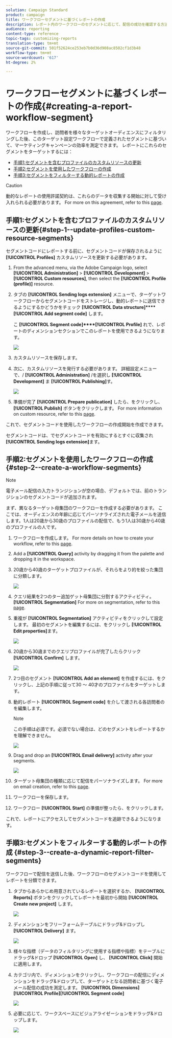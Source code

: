 ```yaml
---
solution: Campaign Standard
product: campaign
title: ワークフローセグメントに基づくレポートの作成
description: レポート内のワークフローのセグメントに応じて、配信の成功を確認する方法を説明します。
audience: reporting
content-type: reference
topic-tags: customizing-reports
translation-type: tm+mt
source-git-commit: 501f52624ce253eb7b0d36d908ac8502cf1d3b48
workflow-type: tm+mt
source-wordcount: '617'
ht-degree: 2%

---
```



# ワークフローセグメントに基づくレポートの作成{#creating-a-report-workflow-segment}

ワークフローを作成し、訪問者を様々なターゲットオーディエンスにフィルタリングした後、このターゲット設定ワークフローで定義されたセグメントに基づいて、マーケティングキャンペーンの効率を測定できます。
レポートにこれらのセグメントをターゲットするには：

* [手順1:セグメントを含むプロファイルのカスタムリソースの更新](#step-1--update-profiles-custom-resource-segments)
* [手順2:セグメントを使用したワークフローの作成](#step-2--create-a-workflow-segments)
* [手順3:セグメントをフィルターする動的レポートの作成](#step-3--create-a-dynamic-report-filter-segments)

>[!CAUTION]
>動的なレポートの使用許諾契約は、これらのデータを収集する開始に対して受け入れられる必要があります。
>For more on this agreement, refer to this [page](../../reporting/using/about-dynamic-reports.md#dynamic-reporting-usage-agreement).

## 手順1:セグメントを含むプロファイルのカスタムリソースの更新{#step-1--update-profiles-custom-resource-segments}

セグメントコードにレポートする前に、セグメントコードが保存されるように **[!UICONTROL Profiles]** カスタムリソースを更新する必要があります。

1. From the advanced menu, via the Adobe Campaign logo, select **[!UICONTROL Administration]** > **[!UICONTROL Development]** > **[!UICONTROL Custom resources]**, then select the **[!UICONTROL Profile (profile)]** resource.
1. タブの **[!UICONTROL Sending logs extension]** メニューで、ターゲットワークフローからセグメントコードをストレージし、動的レポートに送信できるようにするかどうかをチェック **[!UICONTROL Data structure]****[!UICONTROL Add segment code]** します。

   こ **[!UICONTROL Segment code]****[!UICONTROL Profile]** れで、レポートのディメンションセクションでこのレポートを使用できるようになります。

   ![](assets/report_segment_4.png)

1. カスタムリソースを保存します。

1. 次に、カスタムリソースを発行する必要があります。
詳細設定メニューで、/ **[!UICONTROL Administration]** /を選択し **[!UICONTROL Development]** ま **[!UICONTROL Publishing]**&#x200B;す。

   ![](assets/custom_profile_7.png)

1. 準備が完了 **[!UICONTROL Prepare publication]** したら、をクリックし、 **[!UICONTROL Publish]** ボタンをクリックします。 For more information on custom resource, refer to this [page](../../developing/using/updating-the-database-structure.md).

これで、セグメントコードを使用したワークフローの作成開始を作成できます。

セグメントコードは、でセグメントコードを有効にするとすぐに収集され **[!UICONTROL Sending logs extension]**&#x200B;ます。

## 手順2:セグメントを使用したワークフローの作成 {#step-2--create-a-workflow-segments}

>[!NOTE]
>電子メール配信の入力トランジションが空の場合、デフォルトでは、前のトランジションのセグメントコードが追加されます。

まず、異なるターゲット母集団のワークフローを作成する必要があります。 ここでは、オーディエンスの年齢に応じてパーソナライズされた電子メールを送信します。1人は20歳から30歳のプロファイルの配信で、もう1人は30歳から40歳のプロファイルの人です。

1. ワークフローを作成します。 For more details on how to create your workflow, refer to this [page](../../automating/using/building-a-workflow.md).

1. Add a **[!UICONTROL Query]** activity by dragging it from the palette and dropping it in the workspace.

1. 20歳から40歳のターゲットプロファイルが、それらをより的を絞った集団に分類します。

   ![](assets/report_segment_1.png)

1. クエリ結果を2つのター追加ゲット母集団に分割するアクティビティ。 **[!UICONTROL Segmentation]** For more on segmentation, refer to this [page](../../automating/using/segmentation.md).

1. 重複が **[!UICONTROL Segmentation]** アクティビティをクリックして設定します。 最初のセグメントを編集するには、をクリックし **[!UICONTROL Edit properties]**&#x200B;ます。

   ![](assets/report_segment_7.png)

1. 20歳から30歳までのクエリプロファイルが完了したらクリック **[!UICONTROL Confirm]** します。

   ![](assets/report_segment_8.png)

1. 2つ目のセグメント **[!UICONTROL Add an element]** を作成するには、をクリックし、上記の手順に従って30 ～ 40才のプロファイルをターゲットします。

1. 動的レポート **[!UICONTROL Segment code]** を介して渡される各訪問者のを編集します。

   >[!NOTE]
   >この手順は必須です。必須でない場合は、どのセグメントをレポートするかを理解できません。

   ![](assets/report_segment_9.png)

1. Drag and drop an **[!UICONTROL Email delivery]** activity after your segments.

   ![](assets/report_segment_3.png)

1. ターゲット母集団の種類に応じて配信をパーソナライズします。 For more on email creation, refer to this [page](../../designing/using/designing-content-in-adobe-campaign.md).

1. ワークフローを保存します。

1. ワークフロー **[!UICONTROL Start]** の準備が整ったら、をクリックします。

これで、レポートにアクセスしてセグメントコードを追跡できるようになります。

## 手順3:セグメントをフィルターする動的レポートの作成 {#step-3--create-a-dynamic-report-filter-segments}

ワークフローで配信を送信した後、ワークフローのセグメントコードを使用してレポートを分類できます。

1. タブからあらかじめ用意されているレポートを選択するか、 **[!UICONTROL Reports]** ボタンをクリックしてレポートを最初から開始 **[!UICONTROL Create new project]** します。

   ![](assets/custom_profile_18.png)
1. ディメンションをフリーフォームテーブルにドラッグ&amp;ドロップし **[!UICONTROL Delivery]** ます。

   ![](assets/report_segment_5.png)

1. 様々な指標（データのフィルタリングに使用する指標や指標）をテーブルにドラッグ&amp;ドロップ **[!UICONTROL Open]** し、 **[!UICONTROL Click]** 開始に適用します。
1. カテゴリ内で、ディメンションをクリックし、ワークフローの配信にディメンションをドラッグ&amp;ドロップして、ターゲットとなる訪問者に基づく電子メール配信の成功を測定します。 **[!UICONTROL Dimensions]****[!UICONTROL Profile]****[!UICONTROL Segment code]**

   ![](assets/report_segment_6.png)

1. 必要に応じて、ワークスペースにビジュアライゼーションをドラッグ&amp;ドロップします。

   ![](assets/report_segment_10.png)
